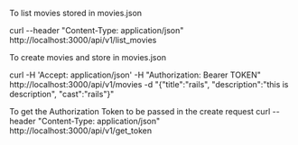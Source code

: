 To list movies stored in movies.json

curl --header "Content-Type: application/json"  http://localhost:3000/api/v1/list_movies


To create movies and store in movies.json

curl -H 'Accept: application/json' -H "Authorization: Bearer TOKEN" http://localhost:3000/api/v1/movies -d "{\"title\":\"rails\", \"description\":\"this is description\", \"cast\":\"rails\"}" 


To get the Authorization Token to be passed in the create request
curl --header "Content-Type: application/json"  http://localhost:3000/api/v1/get_token